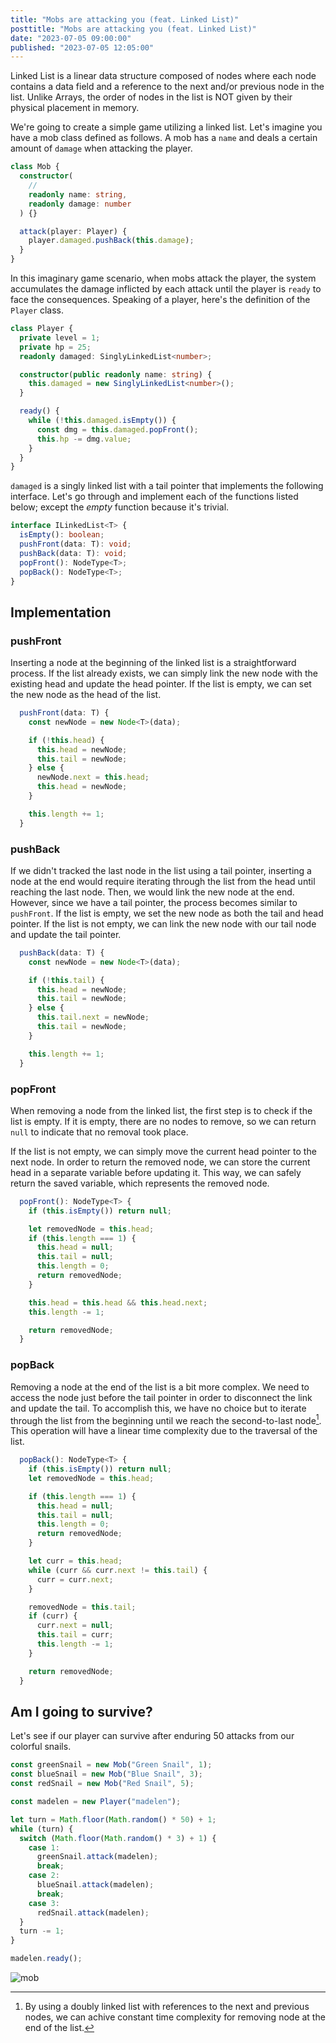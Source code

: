 ```yaml
---
title: "Mobs are attacking you (feat. Linked List)"
posttitle: "Mobs are attacking you (feat. Linked List)"
date: "2023-07-05 09:00:00"
published: "2023-07-05 12:05:00"
---
```


Linked List is a linear data structure composed of nodes where each node contains a data field and a reference to the next and/or previous node in the list. Unlike Arrays, the order of nodes in the list is NOT given by their physical placement in memory.

We're going to create a simple game utilizing a linked list. Let's imagine you have a mob class defined as follows. A mob has a `name` and deals a certain amount of `damage` when attacking the player.

```ts
class Mob {
  constructor(
    //
    readonly name: string,
    readonly damage: number
  ) {}

  attack(player: Player) {
    player.damaged.pushBack(this.damage);
  }
}
```

In this imaginary game scenario, when mobs attack the player, the system accumulates the
damage inflicted by each attack until the player is `ready` to face the consequences.
Speaking of a player, here's the definition of the `Player` class.

```ts
class Player {
  private level = 1;
  private hp = 25;
  readonly damaged: SinglyLinkedList<number>;

  constructor(public readonly name: string) {
    this.damaged = new SinglyLinkedList<number>();
  }

  ready() {
    while (!this.damaged.isEmpty()) {
      const dmg = this.damaged.popFront();
      this.hp -= dmg.value;
    }
  }
}
```

`damaged` is a singly linked list with a tail pointer that implements the following interface. Let's go through and implement each of the functions listed below; except the _empty_ function because it's trivial.

```ts
interface ILinkedList<T> {
  isEmpty(): boolean;
  pushFront(data: T): void;
  pushBack(data: T): void;
  popFront(): NodeType<T>;
  popBack(): NodeType<T>;
}
```

## Implementation

### pushFront

Inserting a node at the beginning of the linked list is a straightforward process. If the list already exists, we can simply link the new node with the existing head and update the head pointer. If the list is empty, we can set the new node as the head of the list.

```ts
  pushFront(data: T) {
    const newNode = new Node<T>(data);

    if (!this.head) {
      this.head = newNode;
      this.tail = newNode;
    } else {
      newNode.next = this.head;
      this.head = newNode;
    }

    this.length += 1;
  }
```

### pushBack

If we didn't tracked the last node in the list using a tail pointer, inserting a node at the end would require iterating through the list from the head until reaching the last node. Then, we would link the new node at the end. However, since we have a tail pointer, the process becomes similar to `pushFront`. If the list is empty, we set the new node as both the tail and head pointer. If the list is not empty, we can link the new node with our tail node and update the tail pointer.

```ts
  pushBack(data: T) {
    const newNode = new Node<T>(data);

    if (!this.tail) {
      this.head = newNode;
      this.tail = newNode;
    } else {
      this.tail.next = newNode;
      this.tail = newNode;
    }

    this.length += 1;
  }
```

### popFront

When removing a node from the linked list, the first step is to check if the list is empty. If it is empty, there are no nodes to remove, so we can return `null` to indicate that no removal took place.

If the list is not empty, we can simply move the current head pointer to the next node. In order to return the removed node, we can store the current head in a separate variable before updating it. This way, we can safely return the saved variable, which represents the removed node.

```ts
  popFront(): NodeType<T> {
    if (this.isEmpty()) return null;

    let removedNode = this.head;
    if (this.length === 1) {
      this.head = null;
      this.tail = null;
      this.length = 0;
      return removedNode;
    }

    this.head = this.head && this.head.next;
    this.length -= 1;

    return removedNode;
  }
```

### popBack

Removing a node at the end of the list is a bit more complex. We need to access the node just before the tail pointer in order to disconnect the link and update the tail. To accomplish this, we have no choice but to iterate through the list from the beginning until we reach the second-to-last node[^1]. This operation will have a linear time complexity due to the traversal of the list.

[^1]: By using a doubly linked list with references to the next and previous nodes, we can achive constant time complexity for removing node at the end of the list.

```ts
  popBack(): NodeType<T> {
    if (this.isEmpty()) return null;
    let removedNode = this.head;

    if (this.length === 1) {
      this.head = null;
      this.tail = null;
      this.length = 0;
      return removedNode;
    }

    let curr = this.head;
    while (curr && curr.next != this.tail) {
      curr = curr.next;
    }

    removedNode = this.tail;
    if (curr) {
      curr.next = null;
      this.tail = curr;
      this.length -= 1;
    }

    return removedNode;
  }
```

## Am I going to survive?

Let's see if our player can survive after enduring 50 attacks from our colorful snails.

```ts
const greenSnail = new Mob("Green Snail", 1);
const blueSnail = new Mob("Blue Snail", 3);
const redSnail = new Mob("Red Snail", 5);

const madelen = new Player("madelen");

let turn = Math.floor(Math.random() * 50) + 1;
while (turn) {
  switch (Math.floor(Math.random() * 3) + 1) {
    case 1:
      greenSnail.attack(madelen);
      break;
    case 2:
      blueSnail.attack(madelen);
      break;
    case 3:
      redSnail.attack(madelen);
  }
  turn -= 1;
}

madelen.ready();
```

![mob](/images/mob.gif)
